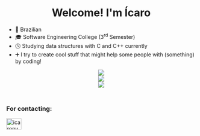 <h1 align="center">Welcome! I'm Ícaro</h1>

- 📍 Brazilian
- 🎓 Software Engineering College (3<sup>rd</sup> Semester)
- 🕓 Studying data structures with C and C++ currently
- ➕ I try to create cool stuff that might help some people with (something) by coding!

<div align="center">
  <img src="https://github-readme-stats.vercel.app/api?username=icaropvn&bg_color=13171F&show_icons=true&hide_border=true&title_color=DCC030&icon_color=2255EE&text_color=B3B3B3">
</div>

<div align="center">
  <a href="https://skillicons.dev">
    <img src="https://skillicons.dev/icons?i=c,cpp,py,js,html,css" />
  </a>
</div>

<div align="center">
  <a href="https://skillicons.dev">
    <img src="https://skillicons.dev/icons?i=github,git" />
  </a>
</div>

<div align="center" style="display: inline_block"><br>
  
</div>

##
            
<h3 align="left">For contacting:</h3>          
<p align="left">
<a href="https://www.linkedin.com/in/%C3%ADcaro-pavan-65a868285/" target="blank"><img align="center" src="https://raw.githubusercontent.com/rahuldkjain/github-profile-readme-generator/master/src/images/icons/Social/linked-in-alt.svg" alt="icaropvn" height="30" width="40" /></a>
</p>

